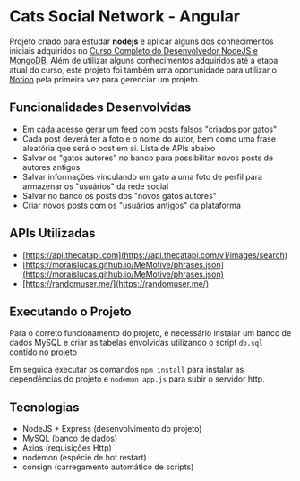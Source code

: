 # Cats Social Network - Angular

Projeto criado para estudar **nodejs** e aplicar alguns dos conhecimentos iniciais adquiridos no [Curso Completo do Desenvolvedor NodeJS e MongoDB.](https://www.udemy.com/course/curso-completo-do-desenvolvedor-nodejs)
Além de utilizar alguns conhecimentos adquiridos até a etapa atual do curso, este projeto foi também uma oportunidade para utilizar o [Notion](https://notion.so/) pela primeira vez para gerenciar um projeto.

## Funcionalidades Desenvolvidas

* Em cada acesso gerar um feed com posts falsos "criados por gatos"
* Cada post deverá ter a foto e o nome do autor, bem como uma frase aleatória que será o post em si. Lista de APIs abaixo
* Salvar os "gatos autores" no banco para possibilitar novos posts de autores antigos
* Salvar informações vinculando um gato a uma foto de perfil para armazenar os "usuários" da rede social
* Salvar no banco os posts dos "novos gatos autores"
* Criar novos posts com os "usuários antigos" da plataforma

## APIs Utilizadas

* [https://api.thecatapi.com](https://api.thecatapi.com/v1/images/search)
* [https://moraislucas.github.io/MeMotive/phrases.json](https://moraislucas.github.io/MeMotive/phrases.json)
* [https://randomuser.me/](https://randomuser.me/)

## Executando o Projeto

Para o correto funcionamento do projeto, é necessário instalar um banco de dados MySQL e criar as tabelas envolvidas utilizando o script `db.sql` contido no projeto

Em seguida executar os comandos `npm install` para instalar as dependências do projeto e `nodemon app.js` para subir o servidor http.

## Tecnologias

* NodeJS + Express (desenvolvimento do projeto)
* MySQL (banco de dados)
* Axios (requisições Http)
* nodemon (espécie de hot restart)
* consign (carregamento automático de scripts)
